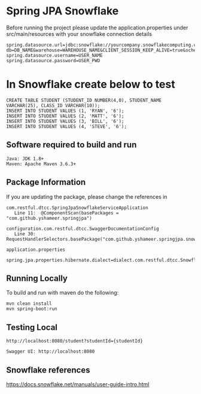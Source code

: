
# Spring JPA Snowflake

Before running the project please update the application.properties under src/main/resources with your snowflake connection details
```
spring.datasource.url=jdbc:snowflake://yourcompany.snowflakecomputing.com/?db=DB_NAME&warehouse=WAREHOUSE_NAME&CLIENT_SESSION_KEEP_ALIVE=true&schema=SCHEMA_NAME
spring.datasource.username=USER_NAME
spring.datasource.password=USER_PWD
```

# In Snowflake create below to test 
```
CREATE TABLE STUDENT (STUDENT_ID NUMBER(4,0), STUDENT_NAME VARCHAR(25), CLASS_ID VARCHAR(10));
INSERT INTO STUDENT VALUES (1, 'RYAN', '6');
INSERT INTO STUDENT VALUES (2, 'MATT', '6');
INSERT INTO STUDENT VALUES (3, 'BILL', '6');
INSERT INTO STUDENT VALUES (4, 'STEVE', '6');
```

## Software required to build and run
```
Java: JDK 1.8+
Maven: Apache Maven 3.6.3+
```

## Package Information
If you are updating the package, please change the references in
```
com.restful.dtcc.SpringJpaSnowflakeServiceApplication
   Line 11:  @ComponentScan(basePackages = "com.github.yshameer.springjpa")

configuration.com.restful.dtcc.SwaggerDocumentationConfig
   Line 30: RequestHandlerSelectors.basePackage("com.github.yshameer.springjpa.snowflake.service.api")
   
application.properties
   spring.jpa.properties.hibernate.dialect=dialect.com.restful.dtcc.SnowflakeDialect
```


## Running Locally

To build and run with maven do the following:

```
mvn clean install
mvn spring-boot:run
```

## Testing Local
```
http://localhost:8080/student?studentId={studentId}

Swagger UI: http://localhost:8080
```

## Snowflake references
https://docs.snowflake.net/manuals/user-guide-intro.html